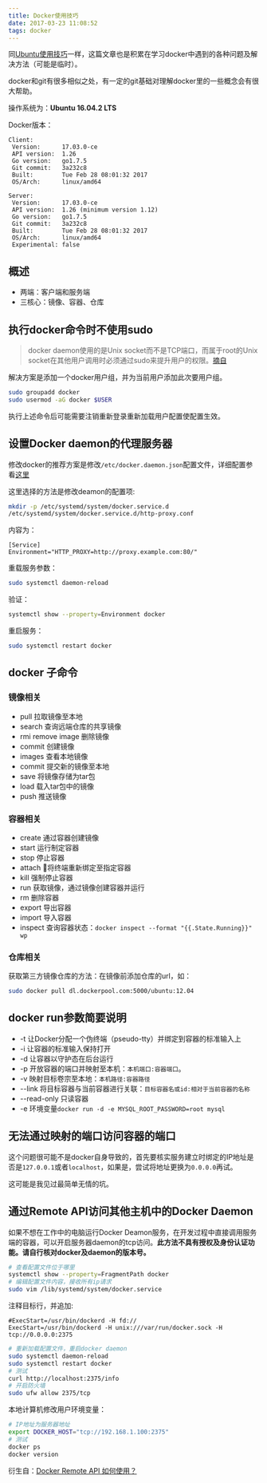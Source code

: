 ```yaml
---
title: Docker使用技巧
date: 2017-03-23 11:08:52
tags: docker
---
```


同[Ubuntu使用技巧](http://heavensfeel.net/2017/03/22/skill-of-ubuntu/)一样，这篇文章也是积累在学习docker中遇到的各种问题及解决方法（可能是临时）。

docker和git有很多相似之处，有一定的git基础对理解docker里的一些概念会有很大帮助。

操作系统为：**Ubuntu 16.04.2 LTS**

Docker版本：

``` plain
Client:
 Version:      17.03.0-ce
 API version:  1.26
 Go version:   go1.7.5
 Git commit:   3a232c8
 Built:        Tue Feb 28 08:01:32 2017
 OS/Arch:      linux/amd64

Server:
 Version:      17.03.0-ce
 API version:  1.26 (minimum version 1.12)
 Go version:   go1.7.5
 Git commit:   3a232c8
 Built:        Tue Feb 28 08:01:32 2017
 OS/Arch:      linux/amd64
 Experimental: false
```

## 概述

* 两端：客户端和服务端
* 三核心：镜像、容器、仓库

## 执行docker命令时不使用sudo

> docker daemon使用的是Unix socket而不是TCP端口，而属于root的Unix socket在其他用户调用时必须通过sudo来提升用户的权限。[摘自](https://docs.docker.com/engine/installation/linux/linux-postinstall/)

解决方案是添加一个docker用户组，并为当前用户添加此次要用户组。

``` bash
sudo groupadd docker
sudo usermod -aG docker $USER
```

执行上述命令后可能需要注销重新登录重新加载用户配置使配置生效。

## 设置Docker daemon的代理服务器

修改docker的推荐方案是修改`/etc/docker.daemon.json`配置文件，详细配置参看[这里](https://docs.docker.com/engine/reference/commandline/dockerd//#daemon-configuration-file)

这里选择的方法是修改deamon的配置项:

``` bash
mkdir -p /etc/systemd/system/docker.service.d
/etc/systemd/system/docker.service.d/http-proxy.conf
```

内容为：

``` plain
[Service]
Environment="HTTP_PROXY=http://proxy.example.com:80/"
```

重载服务参数：

``` bash
sudo systemctl daemon-reload
```

验证：

``` bash
systemctl show --property=Environment docker
```

重启服务：

``` bash
sudo systemctl restart docker
```

## docker 子命令

### 镜像相关

* pull 拉取镜像至本地
* search 查询远端仓库的共享镜像
* rmi remove image 删除镜像
* commit 创建镜像
* images 查看本地镜像
* commit 提交新的镜像至本地
* save 将镜像存储为tar包
* load 载入tar包中的镜像
* push 推送镜像

### 容器相关

* create 通过容器创建镜像
* start 运行制定容器
* stop 停止容器
* attach 将终端重新绑定至指定容器
* kill 强制停止容器
* run 获取镜像，通过镜像创建容器并运行
* rm 删除容器
* export 导出容器
* import 导入容器
* inspect 查询容器状态：`docker inspect --format "{{.State.Running}}" wp`

### 仓库相关

获取第三方镜像仓库的方法：在镜像前添加仓库的url，如：

``` bash
sudo docker pull dl.dockerpool.com:5000/ubuntu:12.04
```

## docker run参数简要说明

* -t 让Docker分配一个伪终端（pseudo-tty）并绑定到容器的标准输入上
* -i 让容器的标准输入保持打开
* -d 让容器以守护态在后台运行
* -p 开放容器的端口并映射至本机：`本机端口:容器端口`。
* -v 映射目标卷宗至本地：`本机路径:容器路径`
* --link 将目标容器与当前容器进行关联：`目标容器名或id:相对于当前容器的名称`
* --read-only 只读容器
* -e 环境变量`docker run -d -e MYSQL_ROOT_PASSWORD=root mysql`

## 无法通过映射的端口访问容器的端口

这个问题很可能不是docker自身导致的，首先要核实服务建立时绑定的IP地址是否是`127.0.0.1`或者`localhost`，如果是，尝试将地址更换为`0.0.0.0`再试。

这可能是我见过最简单无情的坑。

## 通过Remote API访问其他主机中的Docker Daemon

如果不想在工作中的电脑运行Docker Deamon服务，在开发过程中直接调用服务端的容器，可以开启服务器daemon的tcp访问。**此方法不具有授权及身份认证功能。请自行核对docker及daemon的版本号。**

``` bash
# 查看配置文件位于哪里
systemctl show --property=FragmentPath docker
# 编辑配置文件内容，接收所有ip请求
sudo vim /lib/systemd/system/docker.service
```

注释目标行，并追加:

``` plain
#ExecStart=/usr/bin/dockerd -H fd://
ExecStart=/usr/bin/dockerd -H unix:///var/run/docker.sock -H tcp://0.0.0.0:2375
```

``` bash
# 重新加载配置文件，重启docker daemon
sudo systemctl daemon-reload
sudo systemctl restart docker
# 测试
curl http://localhost:2375/info
# 开启防火墙
sudo ufw allow 2375/tcp
```

本地计算机修改用户环境变量：

``` bash
# IP地址为服务器地址
export DOCKER_HOST="tcp://192.168.1.100:2375"
# 测试
docker ps
docker version
```

衍生自：[Docker Remote API 如何使用？](https://www.zhihu.com/question/24852884/answer/138069968)
